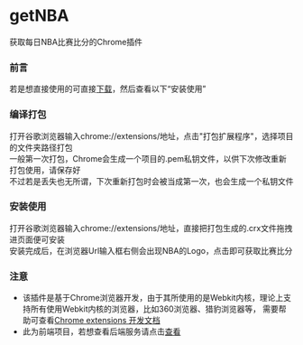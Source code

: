 # getNBA
获取每日NBA比赛比分的Chrome插件

### 前言
若是想直接使用的可直接[下载](https://raw.githubusercontent.com/xiolovelife/getNBA/master/runnable/getNBA.crx)，然后查看以下“安装使用”

### 编译打包
打开谷歌浏览器输入chrome://extensions/地址，点击"打包扩展程序"，选择项目的文件夹路径打包<br>
一般第一次打包，Chrome会生成一个项目的.pem私钥文件，以供下次修改重新打包使用，请保存好<br>
不过若是丢失也无所谓，下次重新打包时会被当成第一次，也会生成一个私钥文件

### 安装使用
打开谷歌浏览器输入chrome://extensions/地址，直接把打包生成的.crx文件拖拽进页面便可安装<br>
安装完成后，在浏览器Url输入框右侧会出现NBA的Logo，点击即可获取比赛比分

### 注意
* 该插件是基于Chrome浏览器开发，由于其所使用的是Webkit内核，理论上支持所有使用Webkit内核的浏览器，比如360浏览器、猎豹浏览器等，
需要帮助可查看[Chrome extensions 开发文档](https://feizhaojun.com/chrome-developer/extensions/)<br>
* 此为前端项目，若想查看后端服务请点击[查看](https://github.com/xiolovelife/nba)
